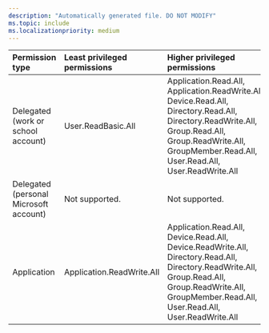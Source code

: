 ```yaml
---
description: "Automatically generated file. DO NOT MODIFY"
ms.topic: include
ms.localizationpriority: medium
---
```


|Permission type|Least privileged permissions|Higher privileged permissions|
|:---|:---|:---|
|Delegated (work or school account)|User.ReadBasic.All|Application.Read.All, Application.ReadWrite.All, Device.Read.All, Directory.Read.All, Directory.ReadWrite.All, Group.Read.All, Group.ReadWrite.All, GroupMember.Read.All, User.Read.All, User.ReadWrite.All|
|Delegated (personal Microsoft account)|Not supported.|Not supported.|
|Application|Application.ReadWrite.All|Application.Read.All, Device.Read.All, Device.ReadWrite.All, Directory.Read.All, Directory.ReadWrite.All, Group.Read.All, Group.ReadWrite.All, GroupMember.Read.All, User.Read.All, User.ReadWrite.All|


